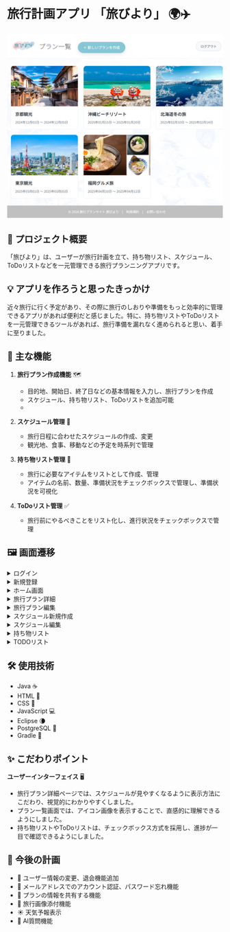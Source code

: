 # 旅行計画アプリ 「旅びより」 🌍✈️

![ホーム画面](/images/plans_home.png)

## 📌 プロジェクト概要

「旅びより」は、ユーザーが旅行計画を立て、持ち物リスト、スケジュール、ToDoリストなどを一元管理できる旅行プランニングアプリです。

## 💡 アプリを作ろうと思ったきっかけ

近々旅行に行く予定があり、その際に旅行のしおりや準備をもっと効率的に管理できるアプリがあれば便利だと感じました。特に、持ち物リストやToDoリストを一元管理できるツールがあれば、旅行準備を漏れなく進められると思い、着手に至りました。

## 🔑 主な機能

1. **旅行プラン作成機能** 🗺️
   - 目的地、開始日、終了日などの基本情報を入力し、旅行プランを作成
   - スケジュール、持ち物リスト、ToDoリストを追加可能
   - 
2. **スケジュール管理** 📅
   - 旅行日程に合わせたスケジュールの作成、変更
   - 観光地、食事、移動などの予定を時系列で管理

3. **持ち物リスト管理** 🧳
   - 旅行に必要なアイテムをリストとして作成、管理
   - アイテムの名前、数量、準備状況をチェックボックスで管理し、準備状況を可視化

4. **ToDoリスト管理** ✅
   - 旅行前にやるべきことをリスト化し、進行状況をチェックボックスで管理

## 🖼️ 画面遷移

<details>
<summary>ログイン</summary>

![ログイン](/images/login.png)
</details>

<details>
<summary>新規登録</summary>

![新規登録](/images/login_entry.png)
</details>

<details>
<summary>ホーム画面</summary>

ホーム画面です。旅行プラン一覧を確認できます。

![ホーム画面](/images/plans_home.png)
</details>

<details>
<summary>旅行プラン詳細</summary>

スケジュールを確認できます。

![旅行プラン詳細](/images/plans_id.png)
</details>

<details>
<summary>旅行プラン編集</summary>

![旅行プラン編集](/images/plans_edit.png)
</details>

<details>
<summary>スケジュール新規作成</summary>

![スケジュール新規作成](/images/schedules_entry.png)
</details>

<details>
<summary>スケジュール編集</summary>

イベントを押すとスケジュールが編集できます。

![スケジュール編集](/images/schedules_edit.png)
</details>

<details>
<summary>持ち物リスト</summary>

![持ち物リスト](/images/items_entry.png)
</details>

<details>
<summary>TODOリスト</summary>

![TODOリスト](/images/todos_entry.png)
</details>

## 🛠️ 使用技術

- Java ☕
- HTML 📄
- CSS 🎨
- JavaScript 💻
- Eclipse 🌘
- PostgreSQL 🐘
- Gradle 🐘

## ✨ こだわりポイント

**ユーザーインターフェイス** 🖥️
- 旅行プラン詳細ページでは、スケジュールが見やすくなるように表示方法にこだわり、視覚的にわかりやすくしました。
- プラン一覧画面では、アイコン画像を表示することで、直感的に理解できるようにしました。
- 持ち物リストやToDoリストは、チェックボックス方式を採用し、進捗が一目で確認できるようにしました。

## 🚀 今後の計画

- 👤 ユーザー情報の変更、退会機能追加
- 📧 メールアドレスでのアカウント認証、パスワード忘れ機能
- 🤝 プランの情報を共有する機能
- 📸 旅行画像添付機能
- ☀️ 天気予報表示
- 🤖 AI質問機能
